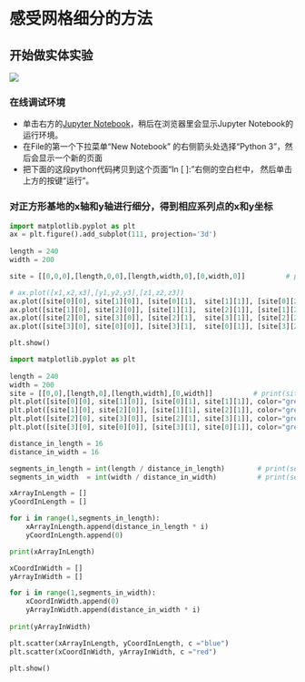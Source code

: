 # 感受网格细分的方法

## 开始做实体实验

![](/images/长方体在智能建筑设计算法中的应用/在3D坐标系中对首层和多层的建筑平面轮廓进行网格细分/感受网格细分的方法/1a1.jpg)

### 在线调试环境

- 单击右方的[Jupyter Notebook](https://mybinder.org/v2/gh/ipython/ipython-in-depth/master?filepath=binder/Index.ipynb)，稍后在浏览器里会显示Jupyter Notebook的运行环境。
- 在File的第一个下拉菜单“New Notebook” 的右侧箭头处选择“Python 3”，然后会显示一个新的页面
- 把下面的这段python代码拷贝到这个页面“In [ ]:”右侧的空白栏中， 然后单击上方的按键“运行”。

### 对正方形基地的x轴和y轴进行细分，得到相应系列点的x和y坐标

```python
import matplotlib.pyplot as plt
ax = plt.figure().add_subplot(111, projection='3d')
 
length = 240
width = 200

site = [[0,0,0],[length,0,0],[length,width,0],[0,width,0]]          # print(site)

# ax.plot([x1,x2,x3],[y1,y2,y3],[z1,z2,z3])
ax.plot([site[0][0], site[1][0]], [site[0][1],  site[1][1]], [site[0][2], site[1][2]], color="green")  
ax.plot([site[1][0], site[2][0]], [site[1][1],  site[2][1]], [site[1][2], site[2][2]], color="green")
ax.plot([site[2][0], site[3][0]], [site[2][1],  site[3][1]], [site[2][2], site[3][2]], color="green")
ax.plot([site[3][0], site[0][0]], [site[3][1],  site[0][1]], [site[3][2], site[0][2]], color="green")

plt.show()
```

```python
import matplotlib.pyplot as plt
 
length = 240
width = 200
site = [[0,0],[length,0],[length,width],[0,width]]          # print(site)
plt.plot([site[0][0], site[1][0]], [site[0][1], site[1][1]], color="green")
plt.plot([site[1][0], site[2][0]], [site[1][1], site[2][1]], color="green")
plt.plot([site[2][0], site[3][0]], [site[2][1], site[3][1]], color="green")
plt.plot([site[3][0], site[0][0]], [site[3][1], site[0][1]], color="green")

distance_in_length = 16
distance_in_width = 16

segments_in_length = int(length / distance_in_length)        # print(segments_in_length)
segments_in_width  = int(width / distance_in_width)          # print(segments_in_width)

xArrayInLength = []
yCoordInLength = []

for i in range(1,segments_in_length):
    xArrayInLength.append(distance_in_length * i)
    yCoordInLength.append(0)

print(xArrayInLength)

xCoordInWidth = []
yArrayInWidth = []

for i in range(1,segments_in_width):
    xCoordInWidth.append(0)
    yArrayInWidth.append(distance_in_width * i)
    
print(yArrayInWidth)

plt.scatter(xArrayInLength, yCoordInLength, c ="blue")
plt.scatter(xCoordInWidth, yArrayInWidth, c ="red")
 
plt.show()
```